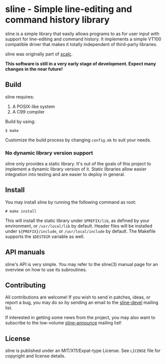 # sline - Simple line-editing and command history library

sline is a simple library that easily allows programs to as for user input 
with support for line-editing and command history. It implements a simple
VT100 compatible driver that makes it totally independent of third-party 
libraries.

sline was originally part of [scalc](https://sr.ht/~arivigo/scalc).

**This software is still in a very early stage of development. Expect many
changes in the near future!**

## Build

sline requires:

1. A POSIX-like system
2. A C99 compiler

Build by using:

```
$ make
```

Customize the build process by changing ``config.mk`` to suit your needs.

### No dynamic library version support

sline only provides a static library. It's out of the goals of this project to
implement a dynamic library version of it. Static libraries allow easier
integration into testing and are easier to deploy in general.

## Install

You may install sline by running the following command as root:

```
# make install
```

This will install the static library under ``$PREFIX/lib``, as defined by your
environment, or ``/usr/local/lib`` by default. Header files will be installed
under ``${PREFIX}/include``, or ``/usr/local/include`` by default. The Makefile 
supports the ``$DESTDIR`` variable as well.
## API manuals

sline's API is very simple. You may refer to the sline(3) manual page for an
overview on how to use its subroutines. 

## Contributing

All contributions are welcome! If you wish to send in patches, ideas, or report
a bug, you may do so by sending an email to the
[sline-devel](https://lists.sr.ht/~arivigo/sline-devel) mailing list.

If interested in getting some news from the project, you may also want to
subscribe to the low-volume
[sline-announce](https://lists.sr.ht/~arivigo/sline-announce) mailing list!

## License

sline is published under an MIT/X11/Expat-type License. See ``LICENSE`` file
for copyright and license details.
